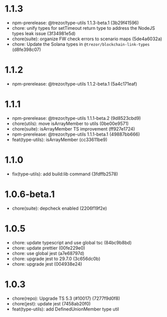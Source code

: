# 1.1.3

-   npm-prerelease: @trezor/type-utils 1.1.3-beta.1 (3b29f41596)
-   chore: unify types for setTimeout return type to address the NodeJS types leak issue (3f34981e5d)
-   chore(suite): organize FW check errors to scenario maps (5de4a6032a)
-   chore: Update the Solana types in `@trezor/blockchain-link-types` (d8fe398c07)

# 1.1.2

-   npm-prerelease: @trezor/type-utils 1.1.2-beta.1 (5a4c171eaf)

# 1.1.1

-   npm-prerelease: @trezor/type-utils 1.1.1-beta.2 (9d8523cbd9)
-   chore(utils): move isArrayMember to utils (0be00e9571)
-   chore(suite): isArrayMember TS improvement (ff927e1724)
-   npm-prerelease: @trezor/type-utils 1.1.1-beta.1 (49887bb666)
-   feat(type-utils): isArrayMember (cc33611be9)

# 1.1.0

-   fix(type-utils): add build:lib command (3fdffb2578)

# 1.0.6-beta.1

-   chore(suite): depcheck enabled (2206f19f2e)

# 1.0.5

-   chore: update typescript and use global tsc (84bc9b8bd)
-   chore: update prettier (00fe229e0)
-   chore: use global jest (a7e68797d)
-   chore: upgrade jest to 29.7.0 (3c656dc0b)
-   chore: upgrade jest (004938e24)

# 1.0.3

-   chore(repo): Upgrade TS 5.3 (#10017) (7277f9d0f8)
-   chore(jest): update jest (7458ab20f0)
-   feat(type-utils): add DefinedUnionMember type util
